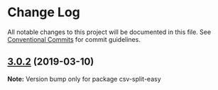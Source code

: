 # Change Log

All notable changes to this project will be documented in this file.
See [Conventional Commits](https://conventionalcommits.org) for commit guidelines.

## [3.0.2](https://gitlab.com/codsen/codsen/compare/csv-split-easy@3.0.1...csv-split-easy@3.0.2) (2019-03-10)

**Note:** Version bump only for package csv-split-easy
